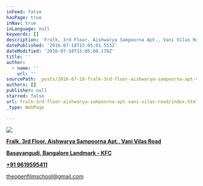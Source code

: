 ```yaml
---
inFeed: false
hasPage: true
inNav: true
inLanguage: null
keywords: []
description: 'Fralk, 3rd Floor. Aishwarya Sampoorna Apt., Vani Vilas Road'
datePublished: '2016-07-18T15:05:01.553Z'
dateModified: '2016-07-18T15:05:00.178Z'
title: ''
author:
  - name: ''
    url: ''
sourcePath: _posts/2016-07-18-fralk-3rd-floor-aishwarya-sampoorna-apt-vani-vilas-road.md
authors: []
publisher: null
starred: false
url: fralk-3rd-floor-aishwarya-sampoorna-apt-vani-vilas-road/index.html
_type: WebPage

---
```

![](https://the-grid-user-content.s3-us-west-2.amazonaws.com/1ece1963-f156-4e1c-bfee-d964b83f03cc.jpg)

[**Fralk, 3rd Floor. Aishwarya Sampoorna Apt., Vani Vilas Road**][0]

[**Basavangudi, Bangalore Landmark - KFC**][0]

[**+91 9619595411**][0]

[theopenfilmschool@gmail.com][0]

[0]: https://app.thegrid.io/posts/72f8c6cf-f6c8-4fc8-97cb-c7a370fe5bbc/null